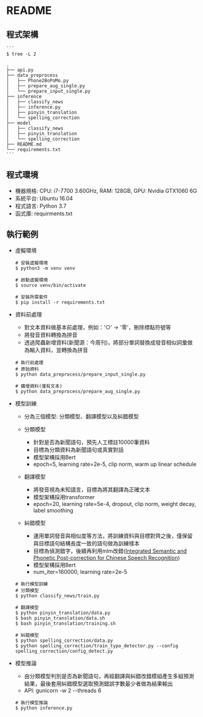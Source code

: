 # README
## 程式架構
    ```
    $ tree -L 2

    .
    ├── api.py
    ├── data_preprocess
    │   ├── Phone2BoPoMo.py
    │   ├── prepare_aug_single.py
    │   └── prepare_input_single.py
    ├── inference
    │   ├── classify_news
    │   ├── inference.py
    │   ├── pinyin_translation
    │   └── spelling_correction
    ├── model
    │   ├── classify_news
    │   ├── pinyin_translation
    │   └── spelling_correction
    ├── README.md
    └── requirements.txt
    ```

## 程式環境
* 機器規格: CPU: i7-7700 3.60GHz, RAM: 128GB, GPU: Nvidia GTX1060 6G
* 系統平台: Ubuntu 16.04
* 程式語言: Python 3.7
* 函式庫: requirments.txt

## 執行範例

* 虛擬環境
    ```
    # 安裝虛擬環境
    $ python3 -m venv venv
    
    # 啟動虛擬環境 
    $ source venv/bin/activate
    
    # 安裝所需套件
    $ pip install -r requirements.txt 
    ```
* 資料前處理
    * 對文本資料做基本前處理，例如：'○' -> '零'，刪除標點符號等
    * 將發音資料轉換為拼音
    * 透過爬蟲新增資料(新聞源：今周刊)，將部分單詞替換成發音相似詞彙做為輸入資料，並轉換為拼音
    ```
    # 執行前處理
    # 原始資料
    $ python data_preprocess/prepare_input_single.py
    
    # 擴增資料(僅有文本)
    $ python data_preprocess/prepare_aug_single.py
    ```

* 模型訓練
    * 分為三個模型: 分類模型、翻譯模型以及糾錯模型
    * 分類模型
        - 針對是否為新聞語句，預先人工標註10000筆資料
        - 目標為分類資料為新聞語句或真實對話
        - 模型架構採用Bert
        - epoch=5, learning rate=2e-5, clip norm, warm up linear schedule
    * 翻譯模型
        - 將發音視為未知語言，目標為將其翻譯為正確文本
        - 模型架構採用transformer
        - epoch=20, learning rate=5e-4, dropout, clip norm, weight decay, label smoothing
        
    * 糾錯模型
        - 運用單詞發音與相似度等方法，將訓練資料與目標對齊之後，僅保留與目標語句結構長度一致的語句做為訓練樣本
        - 目標為偵測錯字，後續再利用mlm改錯([Integrated Semantic and Phonetic Post-correction for Chinese Speech Recognition](https://arxiv.org/abs/2111.08400))
        - 模型架構採用Bert
        - num_iter=160000, learning rate=2e-5
    
    ```
    # 執行模型訓練
    # 分類模型
    $ python classify_news/train.py
    
    # 翻譯模型
    $ python pinyin_translation/data.py
    $ bash pinyin_translation/data.sh
    $ bash pinyin_translation/training.sh
    
    # 糾錯模型
    $ python spelling_correction/data.py
    $ python spelling_correction/train_typo_detector.py --config spelling_correction/config_detect.py
    ```

* 模型推論
    * 由分類模型判別是否為新聞語句，再經翻譯與糾錯改錯模組產生多組預測結果，最後套用糾錯模型選取預測錯誤字數最少者做為結果輸出
    * API: gunicorn -w 2 --threads 6
    ```
    # 執行模型推論
    $ python inference.py
    ```